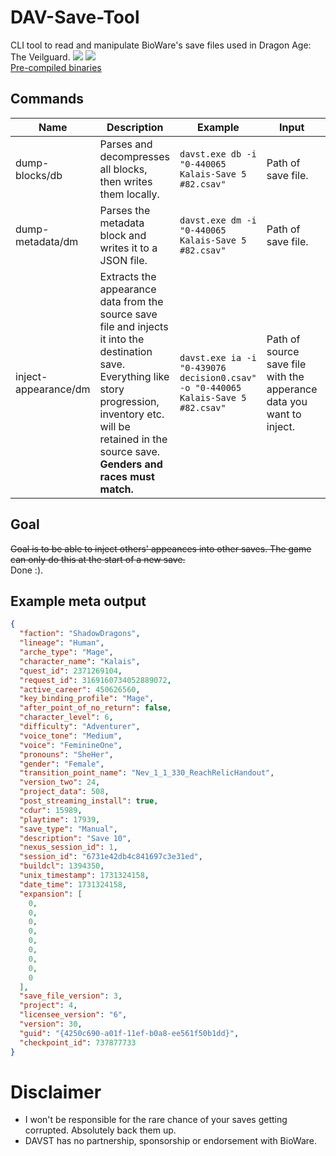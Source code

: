 # DAV-Save-Tool
CLI tool to read and manipulate BioWare's save files used in Dragon Age: The Veilguard.
![](https://i.imgur.com/NcP1iin.png)
![](https://i.imgur.com/McIA6HY.png)    
[Pre-compiled binaries](https://github.com/Sorrow446/DAV-Save-Tool/releases)

## Commands  
|Name|Description|Example|Input|Output|
| --- | --- | --- | --- | --- |
|dump-blocks/db|Parses and decompresses all blocks, then writes them locally.|`davst.exe db -i "0-440065 Kalais-Save 5 #82.csav"`|Path of save file.|Path of an output folder or none for current dir.|
|dump-metadata/dm|Parses the metadata block and writes it to a JSON file.|`davst.exe dm -i "0-440065 Kalais-Save 5 #82.csav"`|Path of save file.|Path of an output folder or none for current dir.|
|inject-appearance/dm|Extracts the appearance data from the source save file and injects it into the destination save. Everything like story progression, inventory etc. will be retained in the source save. **Genders and races must match.**|`davst.exe ia -i "0-439076 decision0.csav" -o "0-440065 Kalais-Save 5 #82.csav"`|Path of source save file with the apperance data you want to inject.|Path of the destination save file to be injected into.|

## Goal
~~Goal is to be able to inject others' appeances into other saves. The game can only do this at the start of a new save.~~    
Done :).

## Example meta output
```json
{
  "faction": "ShadowDragons",
  "lineage": "Human",
  "arche_type": "Mage",
  "character_name": "Kalais",
  "quest_id": 2371269104,
  "request_id": 3169160734052889072,
  "active_career": 450626560,
  "key_binding_profile": "Mage",
  "after_point_of_no_return": false,
  "character_level": 6,
  "difficulty": "Adventurer",
  "voice_tone": "Medium",
  "voice": "FeminineOne",
  "pronouns": "SheHer",
  "gender": "Female",
  "transition_point_name": "Nev_1_1_330_ReachRelicHandout",
  "version_two": 24,
  "project_data": 508,
  "post_streaming_install": true,
  "cdur": 15989,
  "playtime": 17939,
  "save_type": "Manual",
  "description": "Save 10",
  "nexus_session_id": 1,
  "session_id": "6731e42db4c841697c3e31ed",
  "buildcl": 1394350,
  "unix_timestamp": 1731324158,
  "date_time": 1731324158,
  "expansion": [
    0,
    0,
    0,
    0,
    0,
    0,
    0,
    0,
    0
  ],
  "save_file_version": 3,
  "project": 4,
  "licensee_version": "6",
  "version": 30,
  "guid": "{4250c690-a01f-11ef-b0a8-ee561f50b1dd}",
  "checkpoint_id": 737877733
}
```

# Disclaimer   
- I won't be responsible for the rare chance of your saves getting corrupted. Absolutely back them up.
- DAVST has no partnership, sponsorship or endorsement with BioWare.
